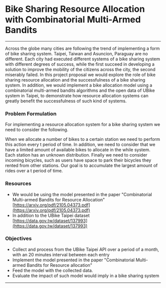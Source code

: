 # Bike Sharing Resource Allocation with Combinatorial Multi-Armed Bandits

---

Across the globe many cities are following the trend of implementing a form of bike sharing system. Taipei, Taiwan and Asuncion, Paraguay are no different. Each city had executed different systems of a bike sharing system with different degrees of success, while the first succeed in developing a solution to improve the mobility of the citizens across the city, the second miserably failed. In this project proposal we would explore the role of bike sharing resource allocation and the successfulness of a bike sharing system. In addition, we would implement a bike allocation model using a combinatorial multi-armed bandits algorithms and the open data of UBike system in Taipei, to demonstrate how resource allocation systems can greatly benefit the successfulness of such kind of systems.

### Problem Formulation

For implementing a resource allocation system for a bike sharing system we need to consider the following. 

When we allocate a number of bikes to a certain station we need to perform this action every t period of time. In addition, we need to consider that we have a limited amount of available bikes to allocate in the while system. Each station has an unknown distribution. Finally we need to consider incoming bicycles, such as users have space to park their bicycles they rented from other stations. Our goal is to accumulate the largest amount of rides over a t period of time.

### Resources

- We would be using the model presented in the paper "Combinatorial Multi-armed Bandits for Resource Allocation" [https://arxiv.org/pdf/2105.04373.pdf](https://arxiv.org/pdf/2105.04373.pdf)
- In addition to the UBike Taipei dataset [https://data.gov.tw/dataset/137993](https://data.gov.tw/dataset/137993)


### Objectives

- Collect and process from the UBike Taipei API over a period of a month, with an 20 minutes interval between each entry
- Implement the model presented in the paper "Combinatorial Multi-armed Bandits for Resource allocation"
- Feed the model with the collected data.
- Evaluate the impact of such model would imply in a bike sharing system

---
